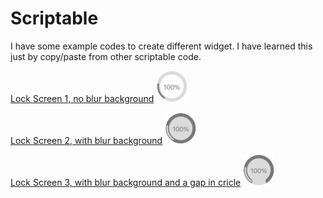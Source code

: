 # Scriptable

I have some example codes to create different widget.
I have learned this just by copy/paste from other scriptable code.

[Lock Screen 1, no blur background](https://github.com/flopp999/Scriptable/blob/main/js/LockScreen1.js)
<img width=50 height=50 src=/images/LockScreen1.jpg>

[Lock Screen 2, with blur background](https://github.com/flopp999/Scriptable/blob/main/js/LockScreen2.js)
<img width=50 height=50 src=/images/LockScreen2.jpg>

[Lock Screen 3, with blur background and a gap in cricle](https://github.com/flopp999/Scriptable/blob/main/js/LockScreen3.js)
<img width=50 height=50 src=/images/LockScreen3.jpg>

